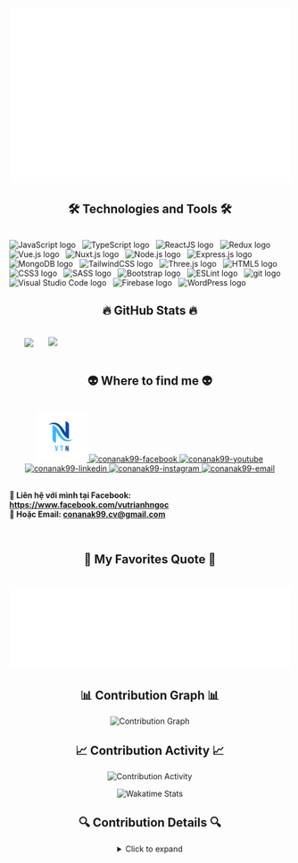 <!-- Trungquandev -->
<a href="#" target="_blank">
  <img src="svg/trungquandev.svg" width="1200" alt="conanak99-official" />
</a>

<h2 align="center">🛠 Technologies and Tools 🛠</h2>
<br>
<!-- https://simpleicons.org/ -->
<span><img src="https://img.shields.io/badge/JavaScript-282C34?logo=javascript&logoColor=F7DF1E" alt="JavaScript logo" title="JavaScript" height="25" /></span>
&nbsp;
<span><img src="https://img.shields.io/badge/TypeScript-282C34?logo=typescript&logoColor=3178C6" alt="TypeScript logo" title="TypeScript" height="25" /></span>
&nbsp;
<span><img src="https://img.shields.io/badge/ReactJS-282C34?logo=react&logoColor=61DAFB" alt="ReactJS logo" title="ReactJS" height="25" /></span>
&nbsp;
<span><img src="https://img.shields.io/badge/Redux-282C34?logo=redux&logoColor=764ABC" alt="Redux logo" title="Redux" height="25" /></span>
&nbsp;
<span><img src="https://img.shields.io/badge/Vue.js-282C34?logo=vue.js&logoColor=4FC08D" alt="Vue.js logo" title="Vue.js" height="25" /></span>
&nbsp;
<span><img src="https://img.shields.io/badge/Nuxt.js-282C34?logo=nuxt.js&logoColor=4FC08D" alt="Nuxt.js logo" title="Nuxt.js" height="25" /></span>
&nbsp;
<span><img src="https://img.shields.io/badge/Node.js-282C34?logo=node.js&logoColor=00F200" alt="Node.js logo" title="Node.js" height="25" /></span>
&nbsp;
<span><img src="https://img.shields.io/badge/Express-282C34?logo=express&logoColor=FFFFFF" alt="Express.js logo" title="Express.js" height="25" /></span>
&nbsp;
<span><img src="https://img.shields.io/badge/MongoDB-282C34?logo=mongodb&logoColor=47A248" alt="MongoDB logo" title="MongoDB" height="25" /></span>
&nbsp;
<span><img src="https://img.shields.io/badge/Tailwind%20CSS-282C34?logo=tailwind-css&logoColor=38B2AC" alt="TailwindCSS logo" title="TailwindCSS" height="25" /></span>
&nbsp;
<span><img src="https://img.shields.io/badge/Three.js-282C34?logo=three.js&logoColor=FFFFFF" alt="Three.js logo" title="Three.js" height="25" /></span>
&nbsp;
<span><img src="https://img.shields.io/badge/HTML5-282C34?logo=html5&logoColor=E34F26" alt="HTML5 logo" title="HTML5" height="25" /></span>
&nbsp;
<span><img src="https://img.shields.io/badge/CSS3-282C34?logo=css3&logoColor=1572B6" alt="CSS3 logo" title="CSS3" height="25" /></span>
&nbsp;
<span><img src="https://img.shields.io/badge/Sass-282C34?logo=sass&logoColor=CC6699" alt="SASS logo" title="SASS" height="25" /></span>
&nbsp;
<span><img src="https://img.shields.io/badge/Bootstrap-282C34?logo=bootstrap&logoColor=7952B3" alt="Bootstrap logo" title="Bootstrap" height="25" /></span>
&nbsp;
<span><img src="https://img.shields.io/badge/ESLint-282C34?logo=eslint&logoColor=4B32C3" alt="ESLint logo" title="ESLint" height="25" /></span>
&nbsp;
<span><img src="https://img.shields.io/badge/git-282C34?logo=git&logoColor=F05032" alt="git logo" title="git" height="25" /></span>
&nbsp;
<span><img src="https://img.shields.io/badge/VS%20Code-282C34?logo=visual-studio-code&logoColor=007ACC" alt="Visual Studio Code logo" title="Visual Studio Code" height="25" /></span>
&nbsp;
<span><img src="https://img.shields.io/badge/Firebase-282C34?logo=firebase&logoColor=FFCA28" alt="Firebase logo" title="Firebase" height="25" /></span>
&nbsp;
<span><img src="https://img.shields.io/badge/WordPress-282C34?logo=wordPress&logoColor=21759B" alt="WordPress logo" title="WordPress" height="25" /></span>
&nbsp;

<br>
<h2 align="center">🔥 GitHub Stats 🔥</h2>
<!-- https://github.com/anuraghazra/github-readme-stats -->
<br>
<div align=center>
  <a href="#" title="VŨ TRÍ NGỌC">
    <img width="315" align="center" src="https://github-readme-stats.vercel.app/api/top-langs/?username=conanak99&hide=c%23,powershell,Mathematica,Ruby,Objective-C,Objective-C%2b%2b,Cuda&title_color=61dafb&text_color=ffffff&icon_color=61dafb&bg_color=20232a&langs_count=8&layout=compact&border_color=61dafb&hide_border=true" />
  </a>
  <a href="#" title="VŨ TRÍ NGỌC">
    <img align="right" width="434" src="https://github-readme-stats.vercel.app/api?username=conanak99&show_icons=true&theme=react&border_color=61dafb&hide_border=true" />
  </a>
</div>

<br>
<h2 align="center">👽 Where to find me 👽</h2>
<br>
<!-- https://icons8.com -->
<div align="center">
  <a href="http://mycollection.shop/ngocvu02" target="blank">
    <img width="90" height="90" src="images/VT_N.png" alt="trungquandev-blog" />
  </a>
  <a href="https://facebook.com/vutrianhngoc" target="blank">
    <img src="https://img.icons8.com/bubbles/100/000000/facebook-new.png" alt="conanak99-facebook" />
  </a>
  <a href="https://www.youtube.com/c/conanak99" target="blank">
    <img src="https://img.icons8.com/bubbles/100/000000/youtube-squared.png" alt="conanak99-youtube" />
  </a>
  <a href="https://www.linkedin.com/in/conanak99" target="blank">
    <img src="https://img.icons8.com/bubbles/100/000000/linkedin.png" alt="conanak99-linkedin" />
  </a>
  <a href="https://instagram.com/conanak99" target="blank">
    <img src="https://img.icons8.com/bubbles/100/000000/instagram.png" alt="conanak99-instagram" />
  </a>
  <a href="mailto:conanak99.cv@gmail.com" target="top">
    <img src="https://img.icons8.com/bubbles/100/000000/apple-mail.png" alt="conanak99-email" />
  </a>  

  
</div>

<br>

  <strong>🔗 Liên hệ với mình tại Facebook: <a href="https://www.facebook.com/vutrianhngoc" target="_blank">https://www.facebook.com/vutrianhngoc</a></strong>
  <br>
  <strong>📧 Hoặc Email: <a href="mailto:conanak99.cv@gmail.com" target="_top">conanak99.cv@gmail.com</a></strong>
</p>
<br>
<h2 align="center">📑 My Favorites Quote 📑</h2>
<br>
<div align="center">

<a href="#" target="_blank">
  <img src="svg/trungquandev-quotes.svg" width="846" height="150" alt="trungquandev-official" />
</a>
</div>

<h2 align="center">📊 Contribution Graph 📊</h2>

<p align="center">
  <img src="https://ghchart.rshah.org/conanak99" alt="Contribution Graph" />
</p>

<h2 align="center">📈 Contribution Activity 📈</h2>

<p align="center">
  <img src="https://activity-graph.herokuapp.com/graph?username=conanak99&bg_color=20232a&color=61dafb&line=61dafb&point=FFFFFF&hide_border=true" alt="Contribution Activity" />
</p>

<p align="center">
  <img src="https://github-readme-stats.vercel.app/api/wakatime?username=conanak99&theme=react&border_color=61dafb&hide_border=true" alt="Wakatime Stats" />
</p>

<h2 align="center">🔍 Contribution Details 🔍</h2>

<details align="center">
  <summary align="center">Click to expand</summary>
  
  | Repository         | Language | Last Contribution |
  |--------------------|----------|-------------------|
  | [TTCSDH](https://github.com/VUTRINGOC/TTCSDH)                 | C#       | Mar 27            |
  | [UngDungXML](https://github.com/VUTRINGOC/UngDungXML)         | C#       | Mar 27            |
  | [WindowsFormsApp2](https://github.com/VUTRINGOC/WindowsFormsApp2) | C#       | Mar 26            |
  | [vidu](https://github.com/VUTRINGOC/vidu)                     | C#       | Mar 25            |
  | [VTN-TEST](https://github.com/VUTRINGOC/VTN-TEST)             | -        | Mar 10            |
</details>

